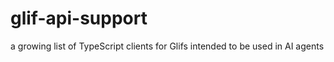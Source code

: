 # glif-api-support #

a growing list of TypeScript clients for Glifs intended to be used in AI agents


